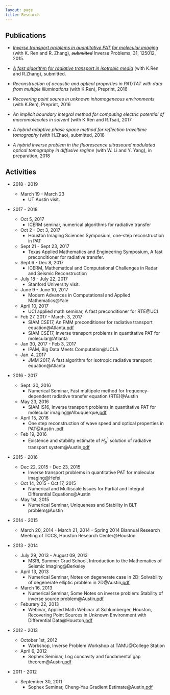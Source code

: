 ```yaml
---
layout: page
title: Research
---
```

## Publications

- *[Inverse transport problems in quantitative PAT for molecular imaging](http://arxiv.org/abs/1506.01460)* (with K. Ren and R. Zhang), <del>_submitted_</del>  Inverse Problems, 31, 125012, 2015.
- *[A fast algorithm for radiative transport in isotropic media](https://arxiv.org/abs/1610.00835)* (with K.Ren and R.Zhang), submitted.

- *Reconstruction of acoustic and optical properties in PAT/TAT with data from multiple illuminations* (with K.Ren), Preprint, 2016

- *Recovering point soures in unknown inhomogeneous environments* (with K.Ren), Preprint, 2016

- *An implicit boundary integral method for computing electric potential of macromolecules in solvent* (with K.Ren and R.Tsai), 2017

- *A hybrid adaptive phase space method for reflection traveltime tomography* (with H.Zhao), submitted, 2018

- *A hybrid inverse problem in the fluorescence ultrasound
modulated optical tomography in diffusive regime* (with W. Li and Y. Yang), in preparation, 2018


## Activities
- 2018 - 2019
  - March 19 - March 23
      - UT Austin visit.
- 2017 - 2018
  - Oct 5, 2017
      - ICERM seminar, numerical algorithms for radiative transfer
  - Oct 2 - Oct 3, 2017
      - Houston Imaging Sciences Symposium, one-step reconstruction in PAT
  - Sept 21 - Sept 23, 2017
      - Texas Applied Mathematics and Engineering Symposium, A fast preconditioner for radiative transfer.
  - Sept 6 - Dec 8, 2017
      - ICERM, Mathematical and Computational Challenges in Radar and Seismic Reconstruction
  - July 18 - July 22, 2017
      - Stanford University visit.
  - June 9 - June 10, 2017
      - Modern Advances in Computational and Applied Mathematics@Yale
  - April 10, 2017
      - UCI applied math seminar, A fast preconditioner for RTE@UCI
  - Feb 27, 2017 - March, 3, 2017
      - SIAM CSE17, An FMM preconditioner for radiative transport equation@Atlanta[.pdf](/static/radfmm.pdf)
      - SIAM CSE17, Inverse transport problems in quantitative PAT for molecular@Atlanta
  - Jan 30, 2017 - Feb 3, 2017
      - IPAM, Big Data Meets Computation@UCLA
  - Jan. 4, 2017
      - JMM 2017, A fast algorithm for isotropic radiative transport equation@Atlanta
- 2016 - 2017
  - Sept. 30, 2016
      - Numerical Seminar, Fast multipole method for frequency-dependent radiative transfer equation (RTE)@Austin
  - May 23, 2016
      - SIAM IS16, Inverse transport problems in quantitative PAT for molecular imaging@Albuquerque[.pdf](/static/is16.pdf)
  - April 15, 2016
      - One step reconstruction of wave speed and optical properties in PAT@Austin [.pdf](/static/qpat_rec_both.pdf)
  - Feb 19, 2016
      - Existence and stability estimate of $H_p^1$ solution of radiative transport system@Austin[.pdf](/static/radiative_sys.pdf)
- 2015 - 2016
  - Dec 22, 2015 - Dec 23, 2015
      - Inverse transport problems in quantitative PAT for molecular imaging@Hefei
  - Oct 14, 2015 - Oct 17, 2015
      - Numerical and Multiscale Issues for Partial and Integral Differential Equations@Austin
  - May 1st, 2015
      - Numerical Seminar, Uniqueness and Stability in BLT problem@Austin
- 2014 - 2015
	- March 20, 2014 - March 21, 2014
		  - Spring 2014 Biannual Research Meeting of TCCS, Houston Research Center@Houston

- 2013 - 2014
	- July 29, 2013 - August 09, 2013
		- MSRI, Summer Grad School, Introduction to the Mathematics of Seismic Imaging@Berkeley
	- April 13, 2013
		- Numerical Seminar, Notes on degenerate case in 2D: Solvability of degenerate elliptic problem in 2D@Austin[.pdf](/static/degenerate2D.pdf)
	- March 16, 2013
		- Numerical Seminar, Some Notes on inverse problem: Stability of inverse source problem@Austin[.pdf](/static/IP_Point_Source.pdf)
	- Feburary 22, 2013
		- Webinar, Applied Math Webinar at Schlumberger, Houston, Recovering Point Sources in Unknown Environment with Differential Data@Houston[.pdf](/static/Recover_Point_Source_From_Unknown_Environment.pdf)

- 2012 - 2013
	- October 1st, 2012
		- Workshop, Inverse Problem Workshop at TAMU@College Station
	- April 6, 2012
		- Sophex Seminar, Log concavity and fundamental gap theorem@Austin[.pdf](/static/Sophex_Ben_Andrews.pdf)

- 2011 - 2012
	- September 30, 2011
		- Sophex Seminar, Cheng-Yau Gradient Estimate@Austin[.pdf](/static/Sophex_Cheng_Yau.pdf)
